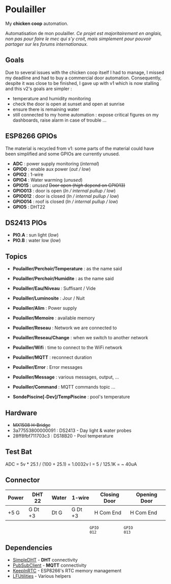 # Poulailler

My **chicken coop** automation.

Automatisation de mon poulailler.
*Ce projet est majoritairement en anglais, non pas pour faire le mec qui s'y croit, mais simplement pour pouvoir partager sur les forums internationaux.*

## Goals

Due to several issues with the chicken coop itself I had to manage, I missed my deadline and had to buy a commercial door automation.
Consequently, despite it was close to be finished, I gave up with v1 which is now stalling and this v2's goals are simpler :

* temperature and humidity monitoring
* check the door is open at sunset and open at sunrise
* ensure there is remaining water
* still connected to my home automation : expose critical figures on my dashboards, raise alarm in case of trouble ...

## ESP8266 GPIOs

The material is recycled from v1: some parts of the material could have been simplified and some GPIOs are currently unused.

* **ADC** : power supply monitoring (*internal*)
* **GPIO0** : enable aux power (*out / low*)
* **GPIO2** : 1-wire
* **GPIO4** : Water warming (*unused*)
* **GPIO15** : *unused* ~~Door open (*high* depend on GPIO13)~~
* **GPIO013** : door is open (*In / internal pullup / low*)
* **GPIO012** : door is closed (*In / internal pullup / low*)
* **GPIO014** : roof is closed (*In / internal pullup / low*)
* **GPIO5** : DHT22

## DS2413 PIOs

* **PIO.A** : sun light (*low*)
* **PIO.B** : water low (*low*)

## Topics

* **Poulailler/Perchoir/Temperature** : as the name said
* **Poulailler/Perchoir/Humidite** : as the name said

* **Poulailler/Eau/Niveau** : Suffisant / Vide

* **Poulailler/Luminosite** : Jour / Nuit

* **Poulailler/Alim** : Power supply
* **Poulailler/Memoire** : available memory
* **Poulailler/Reseau** : Network we are connected to
* **Poulailler/Reseau/Change** : when we switch to another network
* **Poulailler/Wifi** : time to connect to the WiFi network
* **Poulailler/MQTT** : reconnect duration

* **Poulailler/Error** : Error messages
* **Poulailler/Message** : various messages, output, ...
* **Poulailler/Command** : MQTT commands topic ...

* **SondePiscine[-Dev]/TempPiscine** : pool's temperature

## Hardware

* ~~MX1508 H-Bridge~~
* 3a77553800000091 : DS2413 - Day light & water probes
* 28ff8fbf711703c3 : DS18B20 - Pool temperature

## Test Bat

ADC = 5v * 25.1 / (100 + 25.1) = 1.0032v
I = 5 / 125.1K = ~ 40uA

## Connector

| Power | DHT  22 | Water |  1-wire | Closing Door | Opening Door |
| ----- | ------- | ----- | ------- | ------------ | ------------ |
| +5 G  | G Dt +3 | Dt G  | G Dt +3 | H  Com  End  |  H Com End   |
                                         GPIO		    GPIO
									     012            013

## Dependencies

* [SimpleDHT](https://github.com/winlinvip/SimpleDHT) - **DHT** connectivity
* [PubSubClient](https://github.com/knolleary/pubsubclient) - **MQTT** connectivity
* [KeepInRTC](https://github.com/destroyedlolo/KeepInRTC) - ESP8266's RTC memory management
* [LFUtilities](https://github.com/destroyedlolo/LFUtilities) - Various helpers
